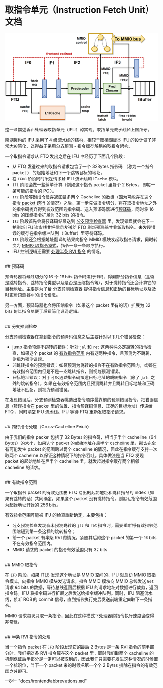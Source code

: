 # 取指令单元（Instruction Fetch Unit）文档
![ifu](../figs/frontend/IFU.png)

这一章描述香山处理器取指单元（IFU）的实现，取指单元流水线如上图所示。

南湖架构的 IFU 采用了 4 级流水线的结构，相较于雁栖湖版本 IFU 的设计做了非常大的简化，这得益于采用分支预测 - 指令缓存解耦的取指令架构。

一个取指令请求从 FTQ 发出之后在 IFU 中经历了下面几个阶段：

- 从 FTQ 发送过来的取指令请求包含了一个 32Bytes 指令码 （称为一个指令 packet ） 的起始地址和下一个跳转目标的地址，
- 在 `IFU0` 阶段同时发送请求给 IFU 流水线和 ICache 模块。
- `IF1` 阶段会做一些简单计算（例如这个指令 packet 里每个 2 Bytes， 即每一条可能的指令的 PC ）。
- `IF2` 阶段等到指令缓存返回最多两个 Cacheline 的数据（因为可能存在这个 [指令 packet 跨行](#crossfetch) 的情况）之后，第一步先做指令切分，将在取指令地址之外的指令码抛弃得到有效范围的指令码。送入预译码器进行[预译码](#predecode)，同时将 16 bits 的压缩指令扩展为 32 bits 的指令。
- `IF3` 阶段首先会将预译码结果送到 [分支预测检查器](#predchecker) 里，发现错误就会在下一拍刷新 IFU 流水线并把信息发送给 FTQ 刷新预测器并重新取指令。未发现错误的缓存在指令缓冲队列（IBuffer）里等待译码。
- `IF3` 阶段还会根据地址翻译的结果向指令 MMIO 模块发起取指令请求，同时转变为 [MMIO 取指令模式](#mmiofetch)，指令一条一条顺序执行。
- IFU 控制逻辑还需要 [处理半条 RVI 指令](#half) 的情况。

<h2 id=predecode></h2>
## 预译码 

预译码器将经过切分的 16 个 16 bits 指令码进行译码，得到部分指令信息（是否是跳转指令、跳转指令类型以及是否是压缩指令等），对于跳转指令还会计算它的目标地址。主要是为了给 [分支预测检查器](#predchecker) 提供指令信息和正确的目标地址以及及时更新预测器中的指令信息。

另一方面，预译码器也会将压缩指令（如果这个 packet 里有的话）扩展为 32 bits 的长指令以便于后续简化译码逻辑。

<h2 id=predchecker></h2>
##  分支预测检查 

分支预测检查器在拿到指令的预译码信息之后主要针对以下几个错误检查：

- jump 指令预测不跳转的错误：针对 `jal` 和 `ret` 这两种种必定跳转的指令检查，如果这个 packet 的 [有效指令范围](#validinstr) 内有这两种指令，且预测为不跳转，则视为预测错误。
- 非跳转指令的预测错误：如果预测为跳转的指令不在有效指令范围内，或者在有效指令范围内但是不是一条跳转指令，则视为预测错误。
- 目标地址错误：对于可以通过指令码知道目标地址的跳转指令（除了 `jalr` 之外的跳转指令），如果在有效指令范围内且预测跳转并且跳转目标地址和正确地址不匹配，则视为预测错误。

在发现错误后，分支预测检查器挑选出指令顺序最靠前的预测错误指令，把错误信息（错误指令在 packet 里的位置、指令预译码信息、正确的目标地址）传递给 FTQ ，同时清空 IFU 流水线。IFU 等待 FTQ 重新发取指令请求。

<h2 id=crossfetch></h2>
##  跨行指令处理（Cross-Cacheline Fetch）

由于我们的指令 packet 包括了 32 Bytes 的指令码，相当于半个 cacheline（64 Bytes）的大小，如果这个 packet 的起始地址在后半个 cacheline 里，那么完全有可能发生 packet 的范围跨过两个 cacheline 的情况，因此在指令缓存支持一次取两个 cacheline 以保证这种情况下的指令吞吐。具体做法是当 FTQ 发现 packet 的起始地址在后半个 cacheline 里，就发起对指令缓存两个相邻 cacheline 的请求。

<h2 id=validinstr></h2>
##  有效指令范围 

一个取指令 packet 的有效范围由 FTQ 给出的起始地址和跳转指令的 index（如果有跳转的话）共同确定，如果这个 packet 没有跳转指令，则默认指令有效范围为起始地址开始的 256 bits。

有效指令范围可能被 IFU 的检查重新确定，主要包括：
* 分支预测检查发现有未预测跳转的 `jal` 和 `ret` 指令时，需要重新将有效指令范围缩短到第一条这样的跳转指令；
* 前一个 packet 有半条 RVI 的情况，紧随其后的这个 packet 的第一个 16 bits 不在有效指令范围内。
* MMIO 请求的 packet 的指令有效范围只有 32 bits

<h2 id=mmiofetch></h2>
## MMIO 取指令 

在 `IF3` 阶段，如果 ITLB 发现这个地址是 MMIO 空间的，IFU 就启动 MMIO 取指令模式，向指令 MMIO 模块发送请求，指令 MMIO 模块向 MMIO 总线发送 `Get` 请求 64 bits 的数据，等待总线返回后根据 IFU 的请求地址对数据进行裁剪，返回指令码。IFU 将指令码进行扩展之后发送给指令缓冲队列。同时，IFU 阻塞流水线，侦听 ROB 的 commit 信号，直到指令执行完后发送前端重定向取下一条指令。

MMIO 请求每次只取一条指令，因此在这种模式下处理器的指令执行速度会变得非常慢。

<h2 id=half></h2>
##  半条 RVI 指令的处理 

当一个指令 packet 在 `IF3` 阶段发现它的最后 2 Bytes 是一条 RVI 指令的前半部分时，我们把这条 RVI 指令算在这个 packet 里，同时我们取两个 cacheline 的机制保证后半部分是一定可以被取到的，因此我们只需要在发生这种情况的时候置一个标识位，当下一个 packet 来的时候把第一个个 2 Bytes 排除在指令的有效范围之外即可。

--8<-- "docs/frontend/abbreviations.md"